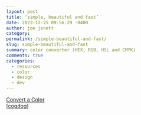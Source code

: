 ```yaml
---
layout: post
title: ‘simple, beautiful and fast’
date: 2023-12-25 09:56:29 -0400
author: joe jenett
category: 
permalink: /simple-beautiful-and-fast/
slug: simple-beautiful-and-fast
summary: color converter (HEX, RGB, HSL and CMYK)
comments: true
categories:
  - resources
  - color
  - design
  - dev
---
```

<p>
<a title="Convert colors between formats HEX, RGB, HSL and CMYK." href="https://convertacolor.com/">Convert a Color</a><br>[<a href="https://pinboard.in/u:cogdog">cogdog</a>]
</p>

<a href="https://brid.gy/publish/mastodon"></a>